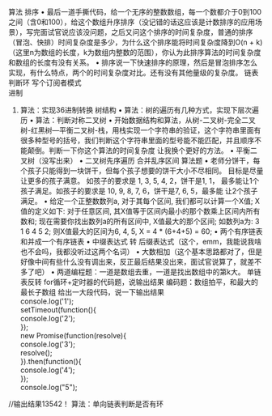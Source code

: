 算法
排序
• 最后一道手撕代码，给一个无序的整数数组，每一个数都介于0到100之间（含0和100），给这个数组升序排序（没记错的话这应该是计数排序的应用场景），写完面试官说应该没问题，之后又问这个排序的时间复杂度，普通的排序（冒泡、快排）时间复杂度是多少，为什么这个排序能将时间复杂度降到O(n + k)（这里n为数组的长度，k为数组内整数的范围），你认为此排序算法的时间复杂度和数组的长度有没有关系。
• 排序说一下快速排序的原理，然后是冒泡排序怎么实现，有什么特点，两个的时间复杂度对比。还有没有其他量级的复杂度。
链表判断环
写个订阅者模式  
进制
1. 算法：实现36进制转换
树结构
• 算法：树的遍历有几种方式，实现下层次遍历
• 算法：判断对称二叉树
• 开始数据结构和算法，从树-二叉树-完全二叉树-红黑树—平衡二叉树-栈，用栈实现一个字符串的验证，这个字符串里面有很多种型号的括号，我们判断这个字符串里面的型号能不能匹配，并且顺序不能颠倒。判断一下你这个算法的时间复杂度  让我换个更好的方法。
• 平衡二叉树（没写出来）
• 二叉树先序遍历
合并乱序区间
算法题
• 老师分饼干，每个孩子只能得到一块饼干，但每个孩子想要的饼干大小不尽相同。 目标是尽量让更多的孩子满意。 如孩子的要求是 1, 3, 5, 4, 2，饼干是1, 1， 最多能让1个孩子满足。如孩子的要求是 10, 9, 8, 7, 6，饼干是7, 6, 5，最多能 让2个孩子满足。
• 给定一个正整数数列a, 对于其每个区间, 我们都可以计算一个X值; X值的定义如下: 对于任意区间, 其X值等于区间内最小的那个数乘上区间内所有数和; 现在需要你找出数列a的所有区间中, X值最大的那个区间; 如数列a为: 3 1 6 4 5 2; 则X值最大的区间为6, 4, 5, X = 4 * (6+4+5) = 60;
• 两个有序链表和并成一个有序链表
• 中缀表达式 转 后缀表达式（这个，emm，我能说我啥也不会吗，我都没听过这两个名词）
• 大数相加（这个基本思路都对了，但是好像中间有些什么没有调出来，反正最后结果没出来，面试官说算了，就差不多了吧） 
• 两道编程题：一道是数组去重，一道是找出数组中的第k大。
单链表反转
for循环+定时器的代码题，说输出结果
编码题：数组拍平，和最大的最长子数组
给出一大段代码，说一下输出结果  
console.log('1');  
setTimeout(function(){  
console.log('2');  
});  
new Promise(function(resolve){  
console.log('3');  
resolve();  
}).then(function(){  
console.log('4');  
});  
console.log("5");  
 
//输出结果13542！
算法：单向链表判断是否有环